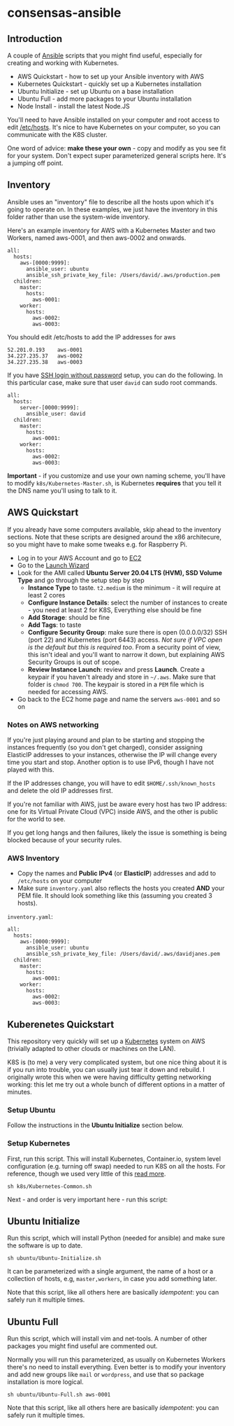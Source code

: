 # consensas-ansible

## Introduction

A couple of [Ansible](https://www.ansible.com/) scripts that 
you might find useful, especially for creating and working
with Kubernetes.

* AWS Quickstart - how to set up your Ansible inventory with AWS
* Kubernetes Quickstart - quickly set up a Kubernetes installation
* Ubuntu Initialize - set up Ubuntu on a base installation
* Ubuntu Full - add more packages to your Ubuntu installation
* Node Install - install the latest Node.JS

You'll need to have Ansible installed on your computer and
root access to edit [/etc/hosts](https://www.thegeekdiary.com/understanding-etc-hosts-file-in-linux/).
It's nice to have Kubernetes on your computer, so you
can communicate with the K8S cluster.

One word of advice: **make these your own** - copy and
modify as you see fit for your system. Don't expect
super parameterized general scripts here. It's a 
jumping off point.

## Inventory 

Ansible uses an "inventory" file to describe all the hosts upon
which it's going to operate on. In these examples, we just have 
the inventory in this folder rather than use the system-wide
inventory.

Here's an example inventory for AWS with a Kubernetes Master
and two Workers, named aws-0001, and then aws-0002 and onwards.

    all:
      hosts:
        aws-[0000:9999]:
          ansible_user: ubuntu
          ansible_ssh_private_key_file: /Users/david/.aws/production.pem
      children:
        master:
          hosts:
            aws-0001:
        worker:
          hosts:
            aws-0002:
            aws-0003:

You should edit /etc/hosts to add the IP addresses for aws

    52.201.0.193    aws-0001
    34.227.235.37   aws-0002
    34.227.235.38   aws-0003

If you have [SSH login without password](https://phoenixnap.com/kb/setup-passwordless-ssh)
setup, you can do the following. In this particular case, make sure that 
user `david` can sudo root commands.

    all:
      hosts:
        server-[0000:9999]:
          ansible_user: david
      children:
        master:
          hosts:
            aws-0001:
        worker:
          hosts:
            aws-0002:
            aws-0003:
              

**Important** - if you customize and use your own naming
scheme, you'll have to modify `k8s/Kubernetes-Master.sh`,
is Kubernetes **requires** that you tell it the DNS name
you'll using to talk to it.

## AWS Quickstart

If you already have some computers available, skip ahead to the inventory 
sections. Note that these scripts are designed around the x86 architecure,
so you might have to make some tweaks e.g. for Raspberry Pi.

* Log in to your AWS Account and go to [EC2](https://console.aws.amazon.com/ec2/v2/home?region=us-east-1#Home:)
* Go to the [Launch Wizard](https://console.aws.amazon.com/ec2/v2/home?region=us-east-1#LaunchInstanceWizard:)
* Look for the AMI called **Ubuntu Server 20.04 LTS (HVM), SSD Volume Type** and go through the
  setup step by step
  * **Instance Type** to taste. `t2.medium` is the minimum - it will require at least 2 cores
  * **Configure Instance Details**: select the number of instances to create - you need at least 2 for K8S,
    Everything else should be fine
  * **Add Storage**: should be fine
  * **Add Tags**: to taste
  * **Configure Security Group**: make sure there is open (0.0.0.0/32) SSH (port 22) 
    and Kubernetes (port 6443) access. 
    *Not sure if VPC open is the default but this is required too*.
    From a security point of view, this isn't ideal
    and you'll want to narrow it down, but explaining AWS Security Groups is out of scope.
  * **Review Instance Launch**: review and press **Launch**. 
    Create a keypair if you haven't already and store in `~/.aws`. Make
    sure that folder is `chmod 700`. The keypair is stored
    in a `PEM` file which is needed for accessing AWS.
* Go back to the EC2 home page and name the servers `aws-0001` and so on

### Notes on AWS networking

If you're just playing around and plan to be starting and stopping the instances
frequently (so you don't get charged), consider assigning ElasticIP addresses 
to your instances, otherwise the IP will change every time you start and stop.
Another option is to use IPv6, though I have not played with this. 

If the IP addresses change, you will have to edit `$HOME/.ssh/known_hosts` and
delete the old IP addresses first.

If you're not familiar with AWS, just be aware every host has two IP address:
one for its Virtual Private Cloud (VPC) inside AWS, and the other is public 
for the world to see.

If you get long hangs and then failures, likely the issue is something is 
being blocked because of your security rules.

### AWS Inventory

* Copy the names and **Public IPv4** (or **ElasticIP**) addresses and add to `/etc/hosts` on your computer
* Make sure `inventory.yaml` also reflects the hosts you created **AND** your PEM file.
  It should look something like this (assuming you created 3 hosts). 

`inventory.yaml`:

    all:
      hosts:
        aws-[0000:9999]:
          ansible_user: ubuntu
          ansible_ssh_private_key_file: /Users/david/.aws/davidjanes.pem
      children:
        master:
          hosts:
            aws-0001:
        worker:
          hosts:
            aws-0002:
            aws-0003:

## Kuberenetes Quickstart

This repository very quickly will set up a [Kubernetes](https://kubernetes.io/)
system on AWS (trivially adapted to other clouds or machines on the LAN).

K8S is (to me) a very very complicated system, but one nice thing about it
is if you run into trouble, you can usually just tear it down and rebuild. 
I originally wrote this when we were having difficulty getting
networking working: this let me try out a whole bunch of different
options in a matter of minutes.

### Setup Ubuntu

Follow the instructions in the **Ubuntu Initialize** section below.

### Setup Kubernetes 

First, run this script. This will install Kubernetes, Container.io,
system level configuration (e.g. turning off swap) needed to 
run K8S on all the hosts.  For reference, though we used very little of this 
[read more](https://kubernetes.io/blog/2019/03/15/kubernetes-setup-using-ansible-and-vagrant/).

    sh k8s/Kubernetes-Common.sh

Next - and order is very important here - run this script:

## Ubuntu Initialize

Run this script, which will install Python (needed for ansible) and
make sure the software is up to date.

    sh ubuntu/Ubuntu-Initialize.sh

It can be parameterized with a single argument, the name of a host
or a collection of hosts, e.g, `master,workers`, in case you add
something later.

Note that this script, like all others here are basically *idempotent*:
you can safely run it multiple times.

## Ubuntu Full

Run this script, which will install vim and net-tools. 
A number of other packages you might find useful are commented out.

Normally you will run this parameterized, as usually on Kubernetes
Workers there's no need to install everything.
Even better is to modify your inventory and add new groups
like `mail` or `wordpress`, and use that so package installation is
more logical.

    sh ubuntu/Ubuntu-Full.sh aws-0001
    

Note that this script, like all others here are basically *idempotent*:
you can safely run it multiple times.

